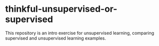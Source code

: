 # thinkful-unsupervised-or-supervised
This repository is an intro exercise for unsupervised learning, comparing supervised and unsupervised learning examples.
